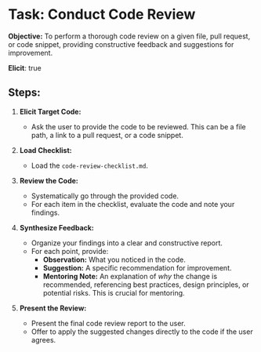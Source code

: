 # Task: Conduct Code Review

**Objective:** To perform a thorough code review on a given file, pull request, or code snippet, providing constructive feedback and suggestions for improvement.

**Elicit**: true

## Steps:

1.  **Elicit Target Code:**
    -   Ask the user to provide the code to be reviewed. This can be a file path, a link to a pull request, or a code snippet.

2.  **Load Checklist:**
    -   Load the `code-review-checklist.md`.

3.  **Review the Code:**
    -   Systematically go through the provided code.
    -   For each item in the checklist, evaluate the code and note your findings.

4.  **Synthesize Feedback:**
    -   Organize your findings into a clear and constructive report.
    -   For each point, provide:
        -   **Observation:** What you noticed in the code.
        -   **Suggestion:** A specific recommendation for improvement.
        -   **Mentoring Note:** An explanation of *why* the change is recommended, referencing best practices, design principles, or potential risks. This is crucial for mentoring.

5.  **Present the Review:**
    -   Present the final code review report to the user.
    -   Offer to apply the suggested changes directly to the code if the user agrees.
